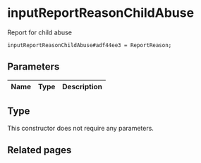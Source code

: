 # inputReportReasonChildAbuse
Report for child abuse

```
inputReportReasonChildAbuse#adf44ee3 = ReportReason;
```

## Parameters
| Name | Type | Description |
| ---- | :----: | ----------- |


## Type
This constructor does not require any parameters.

## Related pages
